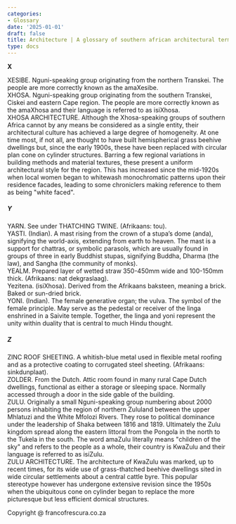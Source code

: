 ```yaml
---
categories:
- Glossary
date: '2025-01-01'
draft: false
title: Architecture | A glossary of southern african architectural terms
type: docs
---
```


**X**

XESIBE. Nguni-speaking group originating from the northern Transkei. The people are more correctly known as the amaXesibe.  
XHOSA. Nguni-speaking group originating from the southern Transkei, Ciskei and eastern Cape region. The people are more correctly known as the amaXhosa and their language is referred to as isiXhosa.  
XHOSA ARCHITECTURE. Although the Xhosa-speaking groups of southern Africa cannot by any means be considered as a single entity, their architectural culture has achieved a large degree of homogeneity. At one time most, if not all, are thought to have built hemispherical grass beehive dwellings but, since the early 1900s, these have been replaced with circular plan cone on cylinder structures. Barring a few regional variations in building methods and material textures, these present a uniform architectural style for the region. This has increased since the mid-1920s when local women began to whitewash monochromatic patterns upon their residence facades, leading to some chroniclers making reference to them as being "white faced".

##### Y

YARN. See under THATCHING TWINE. (Afrikaans: tou).  
YASTI. (Indian). A mast rising from the crown of a stupa’s dome (anda), signifying the world-axis, extending from earth to heaven. The mast is a support for chattras, or symbolic parasols, which are usually found in groups of three in early Buddhist stupas, signifying Buddha, Dharma (the law), and Sangha (the community of monks).  
YEALM. Prepared layer of wetted straw 350-450mm wide and 100-150mm thick. (Afrikaans: nat dekgraslaag).  
Yezitena. (isiXhosa). Derived from the Afrikaans baksteen, meaning a brick. Baked or sun-dried brick.  
YONI. (Indian). The female generative organ; the vulva. The symbol of the female principle. May serve as the pedestal or receiver of the linga enshrined in a Saivite temple. Together, the linga and yoni represent the unity within duality that is central to much Hindu thought.

##### Z

ZINC ROOF SHEETING. A whitish-blue metal used in flexible metal roofing and as a protective coating to corrugated steel sheeting. (Afrikaans: sinkdunplaat).  
ZOLDER. From the Dutch. Attic room found in many rural Cape Dutch dwellings, functional as either a storage or sleeping space. Normally accessed through a door in the side gable of the building.  
ZULU. Originally a small Nguni-speaking group numbering about 2000 persons inhabiting the region of northern Zululand between the upper Mhlatuzi and the White Mfolozi Rivers. They rose to political dominance under the leadership of Shaka between 1816 and 1819. Ultimately the Zulu kingdom spread along the eastern littoral from the Pongola in the north to the Tukela in the south. The word amaZulu literally means "children of the sky" and refers to the people as a whole, their country is KwaZulu and their language is referred to as isiZulu.  
ZULU ARCHITECTURE. The architecture of KwaZulu was marked, up to recent times, for its wide use of grass-thatched beehive dwellings sited in wide circular settlements about a central cattle byre. This popular stereotype however has undergone extensive revision since the 1950s when the ubiquitous cone on cylinder began to replace the more picturesque but less efficient domical structures.

Copyright @ francofrescura.co.za
